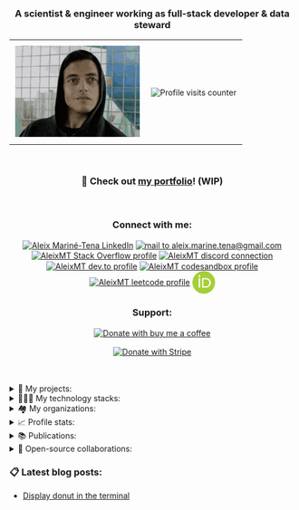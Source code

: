 <!-- align="center" works in markdown, even if it is deprecated in HTML, so suppress warning -->
<!--suppress HtmlDeprecatedAttribute -->

<!-- Remember that blank lines and indentation when working with markdown / HTML are used in parsing -->
<!-- This file was partly generated with this tool https://rahuldkjain.github.io/gh-profile-readme-generator/
If you want to copy me that is a good place to start-->
<!-- For the publication badges I used this https://zenodo.org/badge/DOI/10.1073/pnas.2303887120.svg -->


<!-- Title -->
<h3 align="center">A scientist & engineer working as full-stack developer & data steward</h3>



<!-- Eliot Alderson + profile visits counter -->
<div id="image-table" align="center">
    <table>
	    <tr>
    	    <td style="padding:10px">
                <img src=".github/img/elliot.gif" alt="Elliot Anderson (Mr Robot) looking at the profile visits counter and smiling"/>
      	    </td>
            <td style="padding:10px">
                <img src="https://komarev.com/ghpvc/?username=aleixmt&label=Profile%20views&color=0e75b6&style=flat" alt="Profile visits counter"/>
            </td>
        </tr>
    </table>
</div>



<!-- User status -->
<br>
<h3 align="center"> 📁 Check out <a href="https://aleixmt.github.io" target="blank"> my portfolio</a>! (WIP)</h3>	
<br>



<!-- Social media -->
<h3 align="center">Connect with me:</h3>
    <p align="center">
        <a href="https://www.linkedin.com/in/aleix-mariné-tena-083672122/" target="blank"><img align="center" src="https://raw.githubusercontent.com/rahuldkjain/github-profile-readme-generator/master/src/images/icons/Social/linked-in-alt.svg" alt="Aleix Mariné-Tena LinkedIn" height="40" width="40" /></a>
        <a href="mailto:aleix.marine.tena@gmail.com" target="blank"><img align="center" src="https://upload.wikimedia.org/wikipedia/commons/e/ec/Circle-icons-mail.svg" alt="mail to aleix.marine.tena@gmail.com" height="40" width="40" /></a>
        <a href="https://stackoverflow.com/users/7733017" target="blank"><img align="center" src="https://raw.githubusercontent.com/rahuldkjain/github-profile-readme-generator/master/src/images/icons/Social/stack-overflow.svg" alt="AleixMT Stack Overflow profile" height="40" width="40" /></a>
        <a href="https://discord.gg/1103985156227874816" target="blank"><img align="center" src="https://raw.githubusercontent.com/rahuldkjain/github-profile-readme-generator/master/src/images/icons/Social/discord.svg" alt="AleixMT discord connection" height="40" width="40" /></a>
        <a href="https://dev.to/aleixmt" target="blank"><img align="center" src="https://raw.githubusercontent.com/rahuldkjain/github-profile-readme-generator/master/src/images/icons/Social/devto.svg" alt="AleixMT dev.to profile" height="40" width="40" /></a>
        <a href="https://codesandbox.com/aleix_mt" target="blank"><img align="center" src="https://raw.githubusercontent.com/rahuldkjain/github-profile-readme-generator/master/src/images/icons/Social/codesandbox.svg" alt="AleixMT codesandbox profile" height="40" width="40" /></a>
        <a href="https://www.leetcode.com/aleixmt" target="blank"><img align="center" src="https://raw.githubusercontent.com/rahuldkjain/github-profile-readme-generator/master/src/images/icons/Social/leet-code.svg" alt="AleixMT leetcode profile" height="40" width="40" /></a>
        <a href="https://orcid.org/0000-0001-9273-1203" target="blank"><img align="center" src=".github/img/orcid.svg" alt="aleixMT ORCID file" height="40" width="40" /></a>
    </p>



<!-- Support and donations -->
<h3 align="center">Support:</h3>
<p align="center">
    <a href="https://www.buymeacoffee.com/VidWise"> 
        <img align="center" src="https://cdn.buymeacoffee.com/buttons/v2/default-yellow.png" height="50" width="210" alt="Donate with buy me a coffee" />
    </a>
</p>
<p align="center">
    <a href="https://donate.stripe.com/28o15be6H8xlgyQ000"> 
        <img align="center" src="https://www.silicon.es/wp-content/uploads/2022/06/companylogo_bf4b0be5.png" height="140" width="250" alt="Donate with Stripe" />
    </a>
</p>
<br><br>



<!-- My projects -->
<details>
	<summary>
		💼 My projects: 
	</summary>
	<br>
	<details>
		<summary id="project_Linux-Auto-Customizer">
			Linux Auto Customizer
		</summary> 
		<p align="center">
		  <img src=".github/img/customizer.png" alt="Linux Auto Customizer logo" width="250" height="290"/>
		</p>
		<p align="center">
		  <a href="https://github.com/Gua-tk/Linux-Auto-Customizer">Repository</a>
		</p>
		<i> May 2019 - Present </i>
        <ul>
            <li>Utility to automate, manage and maintain installations and customizations across all you Linux machines.</li>
            <li>Contains almost 300 pre-coded installations and customizations that you can use <i>out-of-the-box.</i></li>
            <li>Compatibility with Windows through <a href="https://learn.microsoft.com/en-us/windows/wsl/install">WSL2</a> and <a href="https://git-scm.com/downloads">git bash</a>.</li>
            <li>Compatibility with Android through <a href="https://f-droid.org/en/packages/com.termux/">Termux.</a></li>
            <li><a href="https://github.com/Gua-tk/Linux-Auto-Customizer/wiki/Getting-started">Check out how to start using it</a> or <a href="https://github.com/Gua-tk/Linux-Auto-Customizer/blob/master/doc/FEATURES.md">check the installations that are already implemented</a>.</li>
        </ul>
        <h5 align="center"> 
            <br> 
            Used technologies:
            <br> 
            <a href="https://www.gnu.org/software/bash/" target="_blank" rel="noreferrer"> <img src=".github/img/bash.png" alt="bash" width="60" height="60"/> </a> 
            <a href="https://www.freedesktop.org/wiki/" target="_blank" rel="noreferrer"><img src=".github/img/freedesktop.svg" alt="freedesktop.org" width="60" height="60"/></a>
        </h5>
	</details>
    <details>
    <summary>
        eChempad
    </summary>
    <p align="center">
        <img src=".github/img/eChempad.png" alt="eChempad logo" width="133" height="34"/>
    </p>
    <p align="center">
    <a href="https://github.com/ICIQ-DMP/eChempad-public-mirror">Repository</a>
    </p>
    <i> September 2021 - Present </i>
    <ul>
        <li>Web platform to manage the life-cycle of data from experimental chemistry at <a href="https://www.iciq.org/"><i>Institut Català d'Investigació Química</i> (ICIQ)</a>.</li>
        <li>It currently allows the import of data from <a href="https://www.perkinelmer.com/libraries/sht_perkinelmer-signals-notebook-013433_01">Perkin-Elmer Signals notebook</a> and the export of this data into the <a href="https://dataverse.org/">Dataverse</a> of <a href="https://dataverse.csuc.cat/">CORA RDR</a>.</li>
        <li>Check out <a href="https://iciq-dmp.github.io/">the documentation</a> to get started.</li>
    </ul>
    <h5 align="center"> <br> Used technologies: <br> 
    <a href="https://www.java.com" target="_blank" rel="noreferrer"> <img src=".github/img/java.svg" alt="java" width="60" height="60"/> </a> 
    <a href="https://getbootstrap.com" target="_blank" rel="noreferrer"> <img src=".github/img/bootstrap.svg" alt="bootstrap" width="60" height="60"/> </a> 
    <a href="https://spring.io/" target="_blank" rel="noreferrer"> <img src=".github/img/spring.svg" alt="spring" width="60" height="60"/> </a> 
    <a href="https://www.zkoss.org" target="_blank" rel="noreferrer"> <img src=".github/img/zk.png" alt="flask" width="60" height="60"/> </a> 
    <a href="https://www.postgresql.org" target="_blank" rel="noreferrer"> <img src=".github/img/postgresql.svg" alt="postgresql" width="60" height="60"/> </a>
    <a href="https://www.gnu.org/software/bash/" target="_blank" rel="noreferrer"> <img src=".github/img/bash.png" alt="bash" width="60" height="60"/> </a> 
    <a href="https://developer.mozilla.org/en-US/docs/Web/JavaScript" target="_blank" rel="noreferrer"> <img src=".github/img/javascript.svg" alt="javascript" width="60" height="60"/> </a> 
    <a href="https://www.json.org/json-en.html" target="_blank" rel="noreferrer"> <img src=".github/img/JSON.svg" alt="JSON" width="60" height="60"/> </a>
    <a href="https://www.markdownguide.org/getting-started/" target="_blank" rel="noreferrer"> <img src=".github/img/markdown.png" alt="MarkDown" width="60" height="60"/> </a>
    <a href="https://www.w3schools.com/cs/" target="_blank" rel="noreferrer"> <img src=".github/img/csharp.svg" alt="csharp" width="60" height="60"/> </a> 
    <a href="https://www.w3.org/html/" target="_blank" rel="noreferrer"> <img src=".github/img/html.svg" alt="html5" width="60" height="60"/> </a>
    <a href="https://github.com/AleixMT/Linux-Auto-Customizer" target="_blank" rel="noreferrer"> <img src=".github/img/customizer.png" alt="Linux Auto Customizer" width="60" height="60"/> </a> 
    <a href="https://git-scm.com/" target="_blank" rel="noreferrer"> <img src=".github/img/git.svg" alt="git" width="60" height="60"/> </a> 
    <a href="https://postman.com" target="_blank" rel="noreferrer"> <img src=".github/img/postman.svg" alt="postman" width="60" height="60"/> </a> 
    <a href="https://jekyllrb.com/" target="_blank" rel="noreferrer"> <img src=".github/img/jekyll.svg" alt="jekyll" width="60" height="60"/> </a>
    <a href="https://maven.apache.org/" target="_blank" rel="noreferrer"> <img src=".github/img/maven.svg" alt="Apache Maven" width="60" height="60"/> </a> 
    <a href="https://www.docker.com/" target="_blank" rel="noreferrer"> <img src=".github/img/docker.svg" alt="docker" width="60" height="60"/> </a> 
    <a href="https://www.github.com" target="_blank" rel="noreferrer"> <img src=".github/img/github-actions.svg" alt="GitHub Actions" width="60" height="60"/> </a>
    <a href="https://ubuntu.com/" target="_blank" rel="noreferrer"> <img src=".github/img/ubuntu.svg" alt="Ubuntu" width="60" height="60"/> </a> 
    </h5>	
    </details>
    <details>
    <summary>
        Problemas Computadores
    </summary>
    <p align="center">
        <img src=".github/img/Problemas-Computadores.jpg" alt="Logo repository Problemas de Computadores" width="250" height="235"/>
    </p>
    <p align="center">
    <a href="https://github.com/vidwise/Problemas-Computadores">Repository</a>
    </p>
    <i> January 2022 - Present </i>
    <ul>
        <li>Repository for the solutions of the problems from the subject <i>Computers</i> of the degree of <i>Computer Science</i> from the <a href="https://www.urv.cat/"><i>Universitat Rovira i Virgili</i> (URV)</a>.</li>
        <li>These problems are exercises of programming in the C language and assembly ARM in which one or more peripheral devices need to be synced with the CPUs of the Nintendo DS using interruptions or other synchronization mechanisms.</li>
        <li>This project was developed originally for my freelance teaching lessons in this subject, but it ended up as a collaboration with the teachers <a href="https://github.com/AreyFerreroRamos">@AreyFerreroRamos</a> and <a href="https://github.com/annaju128">@annaju128</a> and with some students that contributed with their solutions.</li>
        <li>Currently, at 14/03/2024, we have 39 problems, which 15 have been fully solved by the subject's teacher and 10 have been solved by us with different levels of completion.</li>
    </ul>
    <h5 align="center"> <br> Used technologies: <br>
    <a href="https://www.cprogramming.com/" target="_blank" rel="noreferrer"> <img src=".github/img/c.svg" alt="c" width="60" height="60"/> </a>
    <a href="https://en.wikipedia.org/wiki/Assembly_language" target="_blank" rel="noreferrer"> <img src=".github/img/assembly.png" alt="assembly" width="60" height="60"/></a>
    <a href="https://www.nintendo.es/Nintendo-DS/Gama-de-consolas-Nintendo-DS-Pagina-web-oficial-de-Nintendo-Iberica-Nintendo-DS-Nintendo-DSi-Nintendo-DSi-XL-116380.html" target="_blank" rel="noreferrer"> <img src=".github/img/nds.png" alt="nintendo ds" width="60" height="60"/> </a>
    <a href="https://www.markdownguide.org/getting-started/" target="_blank" rel="noreferrer"> <img src="https://upload.wikimedia.org/wikipedia/commons/thumb/7/71/Antu_text-x-markdown.svg/512px-Antu_text-x-markdown.svg.png" alt="MarkDown" width="60" height="60"/> </a>
    <a href="https://www.w3.org/html/" target="_blank" rel="noreferrer"> <img src="https://raw.githubusercontent.com/devicons/devicon/master/icons/html5/html5-original-wordmark.svg" alt="html5" width="60" height="60"/> </a>
    <a href="https://git-scm.com/" target="_blank" rel="noreferrer"> <img src=".github/img/git.svg" alt="git" width="60" height="60"/> </a> 
    </h5>	
    </details>
    <details>
    <summary>
        GarlicOS
    </summary>
    <p align="center">
        <img src=".github/img/GarlicOS.png" alt="Image with demo of GarlicOS in action" width="398" height="666"/>
    </p>
    <p align="center">
    <a href="https://github.com/URV-BioGEI/GarlicOS">Repository</a>
    </p>
    <i> August 2017 - January 2018 </i>
    <ul>
        <li>Functional operating system for Nintendo DS developed as exercise for the subject <i>Operating Systems Structure</i> from the degree of <i>Computer Science</i> of <a href="https://www.urv.cat/"><i>Universitat Rovira i Virgili</i> (URV)</a>.</li>
        <li>Developed using the C programming language and ARM assembly.</li>
        <li>The system can execute binary programs and offers an API of functions to access different hardware and system resources from the programs such as memory management, virtual keyboard, graphical window navigation and process multiplexing.</li>
        <li>First phase of development is completed in the branch <i>fase1</i> with the parts of all programmers (processes, graphics, memory and keyboard).</li>
        <li>Second phase of development is in the branch <i>fase2</i> with the parts of programmers of processes, graphics and keyboard.</li>
        <li>I am looking for help to merge the part of the memory programmer into phase 2 to end the project.</li>
    </ul>
    <h5 align="center"> <br> Used technologies: <br>
    <a href="https://www.cprogramming.com/" target="_blank" rel="noreferrer"> <img src=".github/img/c.svg" alt="c" width="60" height="60"/> </a>
    <a href="https://en.wikipedia.org/wiki/Assembly_language" target="_blank" rel="noreferrer"> <img src=".github/img/assembly.png" alt="assembly" width="60" height="60"/></a>
    <a href="https://www.nintendo.es/Nintendo-DS/Gama-de-consolas-Nintendo-DS-Pagina-web-oficial-de-Nintendo-Iberica-Nintendo-DS-Nintendo-DSi-Nintendo-DSi-XL-116380.html" target="_blank" rel="noreferrer"> <img src=".github/img/nds.png" alt="nintendo ds" width="60" height="60"/> </a>
    <a href="https://git-scm.com/" target="_blank" rel="noreferrer"> <img src=".github/img/git.svg" alt="git" width="60" height="60"/> </a> 
    </h5>	
    </details>
    <details>
    <summary>
        ICIQ-DMP.github.io
    </summary>
    <p align="center">
        <img src=".github/img/ICIQ-DMP.png" alt="Image with the main page of the ICIQ DMP documentation" width="1057" height="856"/>
    </p>
    <p align="center">
    <a href="https://github.com/ICIQ-DMP/ICIQ-DMP-github.io">Repository</a>
    </p>
    <p align="center">
    <a href="https://ICIQ-DMP-github.io">Web page</a>
    </p>
    <i> September 2022 - Present </i>
    <ul>
        <li>Documentation page for the whole project of digitalization at <a href="https://www.iciq.org/"><i>ICIQ</i></a>.</li>
        <li>Contains documentation regarding the usage of eChempad project, the eChempad production server, the data 
            management lifecycle of experiments at ICIQ and the specification of data schemes in Dataverse / CORA RDR 
            and Perkin-Elmer Signals Notebook</li>
    </ul>
    <h5 align="center"> <br> Used technologies: <br>
    <a href="https://www.markdownguide.org/getting-started/" target="_blank" rel="noreferrer"> <img src=".github/img/markdown.png" alt="MarkDown" width="60" height="60"/> </a>
    <a href="https://www.w3.org/html/" target="_blank" rel="noreferrer"> <img src=".github/img/html.svg" alt="html5" width="60" height="60"/> </a>
    <a href="https://git-scm.com/" target="_blank" rel="noreferrer"> <img src=".github/img/git.svg" alt="git" width="60" height="60"/> </a> 
    <a href="https://jekyllrb.com/" target="_blank" rel="noreferrer"> <img src=".github/img/jekyll.svg" alt="jekyll" width="60" height="60"/> </a>
    <a href="https://www.docker.com/" target="_blank" rel="noreferrer"> <img src=".github/img/docker.svg" alt="docker" width="60" height="60"/> </a> 
    <a href="https://www.github.com" target="_blank" rel="noreferrer"> <img src=".github/img/github-actions.svg" alt="GitHub Actions" width="60" height="60"/> </a>
    <a href="https://ubuntu.com/" target="_blank" rel="noreferrer"> <img src=".github/img/ubuntu.svg" alt="Ubuntu" width="60" height="60"/> </a>
    <a href="https://git-scm.com/" target="_blank" rel="noreferrer"> <img src=".github/img/git.svg" alt="git" width="60" height="60"/> </a> 
    </h5>	
    </details>
    <details>
    <summary>
        home-server
    </summary>
    <p align="center">
        <img src=".github/img/home-server.png" alt="Stock image of the visuals of the screen in a dual boot with Windows 10 and Fedora" width="720" height="400"/>
    </p>
    <p align="center">
    <a href="https://github.com/AleixMT/home-server">Repository</a>
    </p>
    <i> August 2022 - Present </i>
    <ul>
        <li>Documentation repository for the configuration of a custom home media server.</li>
        <li>It mainly contains a wiki that explains the different steps to follow when configuring certain features 
            and components of a home server</li>
        <li>It also contains configurations, scripts, Dockerfiles and other resources to set up the home server.</li>
        <li>This configuration for a home server features multiple boot with Windows and other systems, a VPN with 
            OpenVPN to access
            the web services from any part of the world safely, a configuration of a file-sharing service such as Samba 
            , a WoLAN service to switch on the server from any part of the world, SSH access, an automatic monitoring 
            and download of movies and series using Jackett + Radarr + Sonarr + Transmission and a home page to access
            all your home web services.</li>
    </ul>
    <h5 align="center"> <br> Used technologies: <br>
    <a href="https://fedoraproject.org/" target="_blank" rel="noreferrer"> <img src=".github/img/fedora.svg" alt="Ubuntu" width="60" height="60"/> </a>
    <a href="https://www.samba.org/" target="_blank" rel="noreferrer"> <img src=".github/img/samba.png" alt="Samba" width="60" height="60"/> </a>
    <a href="https://openvpn.net/" target="_blank" rel="noreferrer"> <img src=".github/img/openvpn.png" alt="Open VPN" width="60" height="60"/> </a>
    <a href="https://thekelleys.org.uk/dnsmasq/doc.html" target="_blank" rel="noreferrer"> <img src=".github/img/dnsmasq.png" alt="DNS-masq" width="60" height="60"/> </a>
    <a href="https://www.markdownguide.org/getting-started/" target="_blank" rel="noreferrer"> <img src=".github/img/markdown.png" alt="MarkDown" width="60" height="60"/> </a>
    <a href="https://www.w3.org/html/" target="_blank" rel="noreferrer"> <img src=".github/img/html.svg" alt="html5" width="60" height="60"/> </a>
    <a href="https://git-scm.com/" target="_blank" rel="noreferrer"> <img src=".github/img/git.svg" alt="git" width="60" height="60"/> </a> 
    <a href="https://www.docker.com/" target="_blank" rel="noreferrer"> <img src=".github/img/docker.svg" alt="docker" width="60" height="60"/> </a> 
    <a href="https://www.github.com" target="_blank" rel="noreferrer"> <img src=".github/img/github-actions.svg" alt="GitHub Actions" width="60" height="60"/> </a>
    <a href="https://git-scm.com/" target="_blank" rel="noreferrer"> <img src=".github/img/git.svg" alt="git" width="60" height="60"/> </a> 
    </h5>	
    </details>
<br>
</details>



<!-- Technical skills -->
<details>
<summary>
	👩🏾‍💻 My technology stacks:
</summary>
    <br>
    <details>
    <summary>
        🤓 Technologies that I know:
    </summary>
    <br>
    All categories by descending order of knowledge:
    <h5 align="center">Programming languages:</h5>
    <p align="center"> 
        <a href="https://www.java.com" target="_blank" rel="noreferrer"> <img src=".github/img/java.svg" alt="java" width="60" height="60"/> </a> 
        <a href="https://www.cprogramming.com/" target="_blank" rel="noreferrer"> <img src=".github/img/c.svg" alt="c" width="60" height="60"/> </a> 
        <a href="https://www.gnu.org/software/bash/" target="_blank" rel="noreferrer"> <img src=".github/img/bash.png" alt="bash" width="60" height="60"/> </a> 
        <a href="https://www.python.org" target="_blank" rel="noreferrer"> <img src=".github/img/python.svg" alt="python" width="60" height="60"/> </a> 
        <a href="https://en.wikipedia.org/wiki/Assembly_language" target="_blank" rel="noreferrer"> <img src=".github/img/assembly.png" alt="assembly" width="60" height="60"/></a> 
        <a href="https://developer.mozilla.org/en-US/docs/Web/JavaScript" target="_blank" rel="noreferrer"> <img src=".github/img/javascript.svg" alt="javascript" width="60" height="60"/> </a> 
        <a href="https://en.wikipedia.org/wiki/Batch_file" target="_blank" rel="noreferrer"> <img src=".github/img/ms-dos-batch-file.png" alt="assembly" width="60" height="60"/> </a> 
    </p>
    <h5 align="center">Markup languages:</h5>
    <p align="center"> 
        <a href="https://www.w3schools.com/css/" target="_blank" rel="noreferrer"> <img src=".github/img/css.svg" alt="css3" width="60" height="60"/> </a> 
        <a href="https://www.w3.org/html/" target="_blank" rel="noreferrer"> <img src=".github/img/html.svg" alt="html5" width="60" height="60"/> </a>
        <a href="https://yaml.org/" target="_blank" rel="noreferrer">
            <picture>
                <source media="(prefers-color-scheme: dark)" srcset="https://raw.githubusercontent.com/AleixMT/AleixMT/master/.github/img/yaml_w.png">
		<source media="(prefers-color-scheme: light)" srcset="https://raw.githubusercontent.com/AleixMT/AleixMT/master/.github/img/yaml_b.png">
                <img src="https://raw.githubusercontent.com/AleixMT/AleixMT/master/.github/img/yaml_b.png" alt="yaml" width="60" height="60"/> 
            </picture>
        </a>
        <a href="https://www.latex-project.org/" target="_blank" rel="noreferrer"> <img src=".github/img/LaTeX.png" alt="LaTeX" width="60" height="60"/> </a>
        <a href="https://www.json.org/json-en.html" target="_blank" rel="noreferrer"> <img src=".github/img/JSON.svg" alt="JSON" width="60" height="60"/> </a>
        <a href="https://www.markdownguide.org/getting-started/" target="_blank" rel="noreferrer"> <img src=".github/img/markdown.png" alt="MarkDown" width="60" height="60"/> </a>
    </p>
    <h5 align="center">Frameworks:</h5>
    <p align="center"> 
        <a href="https://getbootstrap.com" target="_blank" rel="noreferrer"> <img src=".github/img/bootstrap.svg" alt="bootstrap" width="60" height="60"/> </a> 
        <a href="https://spring.io/" target="_blank" rel="noreferrer"> <img src=".github/img/spring.svg" alt="spring" width="60" height="60"/> </a> 
        <a href="https://flask.palletsprojects.com/" target="_blank" rel="noreferrer"> <img src=".github/img/flask.png" alt="flask" width="60" height="60"/> </a> 
        <a href="https://www.zkoss.org" target="_blank" rel="noreferrer"> <img src=".github/img/zk.png" alt="flask" width="60" height="60"/> </a> 
    </p>
    <h5 align="center">Databases:</h5>
    <p align="center"> 
        <a href="https://www.postgresql.org" target="_blank" rel="noreferrer"> <img src=".github/img/postgresql.svg" alt="postgresql" width="60" height="60"/> </a>
        <a href="https://redis.io" target="_blank" rel="noreferrer"> <img src=".github/img/redis.svg" alt="redis" width="60" height="60"/> </a> 
        <a href="https://mariadb.org" target="_blank" rel="noreferrer"> <img src=".github/img/mariadb.png" alt="mariadb" width="60" height="60"/> </a> 
    </p>
    <h5 align="center">Operating Systems:</h5>
    <p align="center"> 
        <a href="https://www.linux.org/" target="_blank" rel="noreferrer"> <img src=".github/img/linux.svg" alt="linux" width="60" height="60"/> </a> 
        <a href="https://ubuntu.com/" target="_blank" rel="noreferrer"> <img src=".github/img/ubuntu.svg" alt="Ubuntu" width="60" height="60"/> </a> 
        <a href="https://www.microsoft.com/es-es/software-download/windows10" target="_blank" rel="noreferrer"> <img src=".github/img/windows.svg" alt="Windows" width="60" height="60"/> </a> 
        <a href="https://fedoraproject.org/" target="_blank" rel="noreferrer"> <img src=".github/img/fedora.svg" alt="Ubuntu" width="60" height="60"/> </a> 
        <a href="https://developer.android.com" target="_blank" rel="noreferrer"> <img src=".github/img/android.svg" alt="android" width="60" height="60"/> </a> 
    </p>
    <h5 align="center">Platforms and hardware:</h5>
    <p align="center"> 
        <a href="https://www.nintendo.es/Nintendo-DS/Gama-de-consolas-Nintendo-DS-Pagina-web-oficial-de-Nintendo-Iberica-Nintendo-DS-Nintendo-DSi-Nintendo-DSi-XL-116380.html" target="_blank" rel="noreferrer"> <img src=".github/img/nds.png" alt="nintendo ds" width="60" height="60"/> </a> 
        <a href="https://www.raspberrypi.org/" target="_blank" rel="noreferrer"> <img src=".github/img/raspberry.png" alt="nintendo 3ds" width="60" height="60"/> </a> 
        <a href="https://en.wikipedia.org/wiki/Nintendo_3DS" target="_blank" rel="noreferrer"> <img src=".github/img/3ds.png" alt="nintendo 3ds" width="60" height="60"/> </a> 
        <a href="https://en.wikipedia.org/wiki/Nintendo_Switch" target="_blank" rel="noreferrer"> <img src=".github/img/switch.png" alt="nintendo switch" width="60" height="60"/> </a> 
        <a href="https://flipperzero.one/" target="_blank" rel="noreferrer"> <img src=".github/img/flipper0.webp" alt="flipper zero" width="60" height="60"/> </a> 
    </p>
    <h5 align="center">DevOps:</h5>
    <p align="center"> 
        <a href="https://www.docker.com/" target="_blank" rel="noreferrer"> <img src=".github/img/docker.svg" alt="docker" width="60" height="60"/> </a> 
        <a href="https://www.nginx.com" target="_blank" rel="noreferrer"> <img src=".github/img/nginx.svg" alt="nginx" width="60" height="60"/> </a> 
        <a href="https://www.github.com" target="_blank" rel="noreferrer"> <img src=".github/img/github-actions.svg" alt="GitHub Actions" width="60" height="60"/> </a>
        <a href="https://openvpn.net/" target="_blank" rel="noreferrer"> <img src=".github/img/openvpn.png" alt="Open VPN" width="60" height="60"/> </a>
        <a href="https://thekelleys.org.uk/dnsmasq/doc.html" target="_blank" rel="noreferrer"> <img src=".github/img/dnsmasq.png" alt="DNS-masq" width="60" height="60"/> </a>
        <a href="https://www.samba.org/" target="_blank" rel="noreferrer"> <img src=".github/img/samba.png" alt="Samba" width="60" height="60"/> </a>
        <a href="https://railway.app/" target="_blank" rel="noreferrer"> <img src=".github/img/railway.svg" alt="Railway" width="60" height="60"/> </a>
        <a href="https://vercel.com/" target="_blank" rel="noreferrer"> <img src=".github/img/vercel.svg" alt="Railway" width="60" height="60"/> </a>
    </p>
    <h5 align="center">Tools:</h5>
    <p align="center"> 
        <a href="https://github.com/AleixMT/Linux-Auto-Customizer" target="_blank" rel="noreferrer"> <img src=".github/img/customizer.png" alt="Linux Auto Customizer" width="60" height="60"/> </a> 
        <a href="https://git-scm.com/" target="_blank" rel="noreferrer"> <img src=".github/img/git.svg" alt="git" width="60" height="60"/> </a> 
        <a href="https://postman.com" target="_blank" rel="noreferrer"> <img src=".github/img/postman.svg" alt="postman" width="60" height="60"/> </a> 
        <a href="https://maven.apache.org/" target="_blank" rel="noreferrer"> <img src=".github/img/maven.svg" alt="Apache Maven" width="60" height="60"/> </a> 
        <a href="https://www.gnu.org/software/make/manual/make.html" target="_blank" rel="noreferrer"> <img src=".github/img/make.jpeg" alt="GNU make" width="60" height="60"/> </a> 
        <a href="https://jekyllrb.com/" target="_blank" rel="noreferrer"> <img src=".github/img/jekyll.svg" alt="jekyll" width="60" height="60"/> </a>
        <a href="https://overleaf.com/" target="_blank" rel="noreferrer"> <img src=".github/img/overleaf.png" alt="overleaf" width="60" height="60"/> </a>
        <a href="https://www.freedesktop.org/wiki/" target="_blank" rel="noreferrer"> <img src=".github/img/freedesktop.svg" alt="freedesktop.org" width="60" height="60"/> </a>
    </p>
    <h5 align="center">Cloud & serverless:</h5>
    <p align="center"> 
        <a href="https://aws.amazon.com" target="_blank" rel="noreferrer"> <img src=".github/img/aws.jpg" alt="aws" width="60" height="60"/> </a> 
    </p> 
    </details>
    <details>
    <summary>
        🤔 Technologies that I have worked with:
        </summary>
        <br>
        All categories by descending order of knowledge:
        <h5 align="center">Programming languages:</h5>
        <p align="center"> 
            <a href="https://www.w3schools.com/cpp/" target="_blank" rel="noreferrer"> <img src=".github/img/cpp.svg" alt="cplusplus" width="60" height="60"/> </a> 
            <a href="https://www.w3schools.com/cs/" target="_blank" rel="noreferrer"> <img src=".github/img/csharp.svg" alt="csharp" width="60" height="60"/> </a> 
            <a href="https://www.mathworks.com/" target="_blank" rel="noreferrer"> <img src=".github/img/matlab.png" alt="matlab" width="60" height="60"/> </a> 
            <a href="https://learn.microsoft.com/en-us/powershell/" target="_blank" rel="noreferrer"> <img src=".github/img/powershell.png" alt="matlab" width="60" height="60"/> </a>
            <a href="https://www.scala-lang.org/" target="_blank" rel="noreferrer"> <img src=".github/img/scala.png" alt="scala" width="60" height="60"/> </a> 
            <a href="https://dart.dev" target="_blank" rel="noreferrer"> <img src=".github/img/dart.svg" alt="dart" width="60" height="60"/> </a> 
            <a href="https://golang.org" target="_blank" rel="noreferrer"> <img src=".github/img/go.svg" alt="go" width="60" height="60"/> </a> 
            <a href="https://www.ruby-lang.org/en/" target="_blank" rel="noreferrer"> <img src=".github/img/ruby.png" alt="ruby" width="60" height="60"/> </a> 
            <a href="https://www.typescriptlang.org/" target="_blank" rel="noreferrer"> <img src=".github/img/typescript.svg" alt="typescript" width="60" height="60"/> </a> 
        </p>
        <h5 align="center">Frameworks:</h5>
        <p align="center"> 
            <a href="https://www.djangoproject.com/" target="_blank" rel="noreferrer"> <img src=".github/img/django.svg" alt="django" width="60" height="60"/> </a> 
            <a href="https://unity.com/" target="_blank" rel="noreferrer"> <img src=".github/img/unity.svg" alt="unity" width="60" height="60"/> </a> 
            <a href="https://pandas.pydata.org/" target="_blank" rel="noreferrer"> <img src=".github/img/pandas.svg" alt="pandas" width="60" height="60"/></a> 
            <a href="https://flutter.dev" target="_blank" rel="noreferrer"> <img src=".github/img/flutter.svg" alt="flutter" width="60" height="60"/> </a> 
            <a href="https://pytorch.org/" target="_blank" rel="noreferrer"> <img src=".github/img/pytorch.svg" alt="pytorch" width="60" height="60"/> </a> 
            <a href="https://nodejs.org" target="_blank" rel="noreferrer"> <img src=".github/img/nodejs.svg" alt="nodejs" width="60" height="60"/> </a> 
            <a href="https://reactjs.org/" target="_blank" rel="noreferrer"> <img src=".github/img/react.svg" alt="react" width="60" height="60"/> </a> 
        </p>
        <h5 align="center">Databases:</h5>
        <p align="center"> 
            <a href="https://www.h2database.com/html/tutorial.html" target="_blank" rel="noreferrer"> <img src=".github/img/h2.png" alt="h2" width="60" height="60"/> </a> 
            <a href="https://www.mongodb.com/" target="_blank" rel="noreferrer"> <img src=".github/img/mongodb.svg" alt="mongodb" width="60" height="60"/> </a> 
            <a href="https://www.mysql.com/" target="_blank" rel="noreferrer"> <img src=".github/img/mysql.svg" alt="mysql" width="60" height="60"/> </a>
            <a href="https://www.elastic.co/" target="_blank" rel="noreferrer"> <img src=".github/img/elasticsearch.png" alt="elastic search" width="60" height="60"/> </a>
        </p>
        <h5 align="center">Operating Systems:</h5>
        <p align="center"> 
            <a href="https://www.debian.org/" target="_blank" rel="noreferrer"> <img src=".github/img/debian.png" alt="Debian" width="60" height="60"/> </a> 
        </p>
        <h5 align="center">Platforms and hardware:</h5>
        <p align="center"> 
            <a href="https://www.arduino.cc/" target="_blank" rel="noreferrer"> <img src=".github/img/arduino.svg" alt="arduino" width="60" height="60"/> </a> 
        </p>
        <h5 align="center">DevOps:</h5>
        <p align="center"> 
            <a href="https://kubernetes.io" target="_blank" rel="noreferrer"> <img src=".github/img/kubernetes.svg" alt="kubernetes" width="60" height="60"/> </a> 
        </p>
        <h5 align="center">Tools:</h5>
        <p align="center"> 
            <a href="https://gradle.org/" target="_blank" rel="noreferrer"> <img src=".github/img/gradle.png" alt="gradle" width="60" height="60"/> </a> 
        </p>
        <h5 align="center">Cloud & serverless:</h5>
        <p align="center"> 
            <a href="https://cloud.google.com/" target="_blank" rel="noreferrer"> <img src=".github/img/google-cloud.png" alt="Google Cloud" width="60" height="60"/> </a> 
        </p>
    </details>
<br>
</details>



<!-- Organizations -->
<details>
    <summary>
        🏘 My organizations:
    </summary>
    <br>
    <details>
        <summary>
            Association of Biotechnologists of Catalonia (ASBTEC)
        </summary>
        <p align="center">
            <img src=".github/img/asbtec.png" alt="ASBTEC logo" width="200" height="200"/>
        </p>
        <p align="center">
            <a href="https://github.com/ASBTEC">github.com/ASBTEC</a>
        </p>
        <p align="center">
            <a href="https://ASBTEC.cat/">ASBTEC.cat</a>
        </p>
        <ul>
            <li>
                ASBTEC is a non-profit organization formed by professionals and students in Biotechnology.
            </li> 
            <li>
                ASBTEC is the entity of reference for professionals and students of Biotechnology in Catalonia, capable 
                of gathering and energizing all this human potential to donate money to a collaborative group for 
                Biotechnology and for Biotechnology.
            </li>
            <li>
                ASBTEC has the mission of promoting the figure of Biotechnology and Biotechnology among the different 
                actors in the sector (administration, employers and society), ensuring quality and continuous training 
                for Biotechnology, creating a space that facilitates the exchange of ideas, projects and promote the 
                development of a collaborative group both nationally and internationally.
            </li>
            <li>
                This GitHub organization is used to store all the files related to programming projects in ASBTEC, 
                such as the R course.
            </li>
            <li>
                Currently, I am part of the <a href="https://asbtec.cat/quisom/junta-directiva/">board of directors</a> 
                of this organization, in which I am the informatics responsible.
            </li>
            <li>
                As the informatics responsible my responsibilities were maintaining our web page made with Wordpress, 
                solve problems that users may have and take care of internal projects such as the migration of email 
                accounts to the Google Suite or the automatic creation of email signatures for the board of directors.
            </li>
        </ul>	
    </details>
    <details>
        <summary>
            Equipaments Hosteleria Salou (EHS)
        </summary>
        <p align="center">
            <img src=".github/img/ehs.png" alt="EHS logo" width="200" height="200"/>
        </p>
        <p align="center">
            <a href="https://github.com/Equipaments-Hosteleria-Salou">github.com/Equipaments-Hosteleria-Salou</a>
        </p>
        <p align="center">
            <a href="https://www.menajeymas.com/es/equipaments-hosteleria-salou">menajeymas.com</a>
        </p>
        <ul>
            <li>
                Equipaments Hosteleria Salou is an enterprise established in Salou and Vila-Seca specialized in high 
                quality hostelry.  
            </li>
            <li>
                Equipaments Hosteleria Salou is the official supplier of hostelry material in the province of 
                Tarragona. Its clients are hotels, taverns, schools, hospitals, restaurants and similar types of 
                business throughout the province.
            </li>
            <li>
                It also does sell to individuals through both physical and online shops.
            </li>
            <li>
                During the pandemic Equipaments Hosteleria Salou suffered a ransomware attack that required disaster 
                mitigation and forced to change drastically its computer infrastructure to increase its security. I 
                performed the required actions to recover the data and restore the service of its computer 
                infrastructure as soon as possible and with the minimum friction possible for the users. 
            </li>
            <li>
                This GitHub organization contains projects to administer the Windows machines of this business and 
                also some automated functionalities that the employees may need. 
            </li>
        </ul>	
    </details>
    <details>
        <summary>
            Gua-tk software
        </summary>
        <p align="center">
            <img src=".github/img/customizer.png" alt="The Linux Auto Customizer logo" width="200" height="200"/>
        </p>
        <p align="center">
            <a href="https://github.com/Gua-tk">github.com/Gua-tk</a>
        </p>
        <ul>
            <li>
                Gua-tk is an organization created to store all the projects that are related to the 
                Linux-Auto-Customizer software, which is my main open-source project.
            </li>
            <li>
                The main repository of the organization is the <a href="https://github.com/Gua-tk/Linux-Auto-Customizer">Linux-Auto-Customizer project</a>.
                You can take a look to the details of this project in 
                <a href="#project_Linux-Auto-Customizer">this section</a> of this readme.
            </li>
            <li>
                It contains different repositories that are related with the Linux-Auto-Customizer project in some way.
            </li>
            <li>
                For example, we have the <a href="https://github.com/Gua-tk/converters">converters project</a>, which 
                ended up as an installable feature in the Linux-Auto-Customizer software.
            </li>
            <li>
                We also have the <a href="https://github.com/Gua-tk/Wallpapers">wallpaper project</a>, which 
                is used to store the wallpapers for the "wallpapers" feature from the Linux-Auto-Customizer software.
            </li>
        </ul>	
    </details>
    <br>
</details>



<!-- Profile stats -->
<details>
    <summary>
        📈 Profile stats:
    </summary>
    <!-- User stats -->
    <!-- Trophies -->
    <p align="center"> 
        <a href="https://github.com/ryo-ma/github-profile-trophy"><img src="https://github-profile-trophy.vercel.app/?username=aleixmt" alt="aleixmt" /></a> </p>
    <!-- Most used languages -->
    <p align="center">
        <img align="center" src="https://github-readme-stats.vercel.app/api/top-langs?username=aleixmt&show_icons=true&locale=en&layout=pie&langs_count=10&hide=roff,coq,freemarker" alt="aleixmt" />
    </p>
    <!-- GitHub stats -->
    <p align="center">&nbsp;
        <img align="center" src="https://github-readme-stats.vercel.app/api?username=aleixmt&show_icons=true&locale=en&rank_icon=percentile" alt="aleixmt" />
    </p>
    <!-- Streak -->
    <p align="center">
        <img align="center" src="https://github-readme-streak-stats.herokuapp.com/?user=aleixmt&" alt="aleixmt" />
    </p>
</details>



<!-- Publications -->
<details>
    <summary>
        📚 Publications:
    </summary>
    <br>
    <details>
        <summary>
            Hyperedge prediction and the statistical mechanisms of higher-order and lower-order interactions in complex networks
        </summary>
        <br>
        <i>Sales-Pardo, M., Mariné-Tena, A., & Guimerà, R.</i> (2023). <b>Hyperedge prediction and the statistical mechanisms of higher-order and lower-order interactions in complex networks</b>. In Proceedings of the National Academy of Sciences (Vol. 120, Issue 50). Proceedings of the National Academy of Sciences.
        <br>
        <a href="https://doi.org/10.1073/pnas.2303887120"><img src=".github/img/publication-pnas.2303887120.svg" alt="Badge for the Trigenic Interaction Predictor publication"></a>
        <br>
        <a href=""><i><b>🚫 Full text not available</b></i></a>
    </details>
    <details>
        <summary>
            e-PEMICU: an e-Health Platform to Support Early Mobilisation in Intensive Care Units
        </summary>
        <br>
        <i>Martinez-Balleste, A., Gimeno, P., Marine, A., Batista, E., & Solanas, A.</i> (2019). <b>e-PEMICU: an e-Health Platform to Support Early Mobilisation in Intensive Care Units</b>. En 2019 10th International Conference on Information, Intelligence, Systems and Applications (IISA). 2019 10th International Conference on Information, Intelligence, Systems and Applications (IISA). IEEE.
        <br>
        <a href="https://doi.org/10.1109/iisa.2019.8900718"><img src=".github/img/publication-iisa.2019.8900718.svg" alt="Badge for the e-PEMICU"></a>
        <br>
        <a href="https://raw.githubusercontent.com/AleixMT/AleixMT/master/.github/publications/Publication_e-PEMICU.pdf"><i><b>⬇️ Download full text</b></i></a>
    </details>
    <br>
</details>



<!-- Publications -->
<details>
    <summary>
        🤝 Open-source collaborations:
    </summary>
    <br>
    <details>
        <summary>
            <b>Overload method void uploadFile(String doi, File file); to void uploadFile(String doi, InputStream is, String filename)</b> in <a href="https://github.com/IQSS/dataverse-client-java">IQSS/dataverse-client-java</a>
        </summary>
        <ul>
          <li><i>Summary</i>: Overload a library method to be able to supply data to it without needing to use a file on disk.</li>
          <li><i>Status</i>: <b>Completed</b></li>
          <li><i>Issue</i>: <b><a href="https://github.com/IQSS/dataverse-client-java/issues/12">#12</a></b></li>
          <li><i>Pull Request</i>: <b><a href="https://github.com/IQSS/dataverse-client-java/pull/13">✅ #13</a></b></li>
        </ul>
    </details>
    <details>
        <summary>
            <b>public Identifier createDataset(String dataSetJson, String dataverseAlias) {...} returns a DB identifier but we need a doi to uploadFile</b> in <a href="https://github.com/IQSS/dataverse-client-java">IQSS/dataverse-client-java</a>
        </summary>
        <ul>
          <li><i>Summary</i>: Make <i>createDataset</i> return a DOI of the created dataset.</li>
          <li><i>Status</i>: <b>Completed</b></li>
          <li><i>Issue</i>: <b><a href="https://github.com/IQSS/dataverse-client-java/issues/14">#14</a></b></li>
          <li><i>Pull Request</i>: <b><a href="https://github.com/IQSS/dataverse-client-java/pull/23">✅ #23</a></b></li>
        </ul>
    </details>
    <details>
        <summary>
            <b>Cannot retrieve any type of identifier from the files created with uploadFile method since it does not return any information of the created file</b> in <a href="https://github.com/IQSS/dataverse-client-java">IQSS/dataverse-client-java</a>
        </summary>
        <ul>
          <li><i>Summary</i>: Make <i>uploadFile</i> method return an id to the created file.</li>
          <li><i>Status</i>: <b>Completed</b></li>
          <li><i>Issue</i>: <b><a href="https://github.com/IQSS/dataverse-client-java/issues/16">#16</a></b></li>
          <li><i>Pull Request</i>: <b><a href="https://github.com/IQSS/dataverse-client-java/pull/23">✅ #23</a></b></li>
        </ul>
    </details>
    <details>
        <summary>
            <b>[FEATURE REQUEST] docker system prune --all or equivalent command to remove all docker data (containers, volumes, networks, images and cached layers) </b> in <a href="https://github.com/docker/roadmap">docker/roadmap</a>
        </summary>
        <ul>
          <li><i>Summary</i>: Create a new shortcut to reset the state of the docker engine (remove all containers, images, volumes and networks)</li>
          <li><i>Status</i>: <b>In progress</b></li>
          <li><i>Issue</i>: <b><a href="https://github.com/docker/roadmap/issues/617">#617</a></b></li>
          <li><i>Pull Request</i>: <b>❌ N/A</b></li>
        </ul>
    </details>
</details>

<!-- Automatic blog post retrieval (GitHub action) -->
### 📋 Latest blog posts:
<!-- BLOG-POST-LIST:START -->
- [Display donut in the terminal](https://dev.to/aleixmt/display-donut-in-the-terminal-1c3f)
<!-- BLOG-POST-LIST:END -->


<!-- References -->
[customizer-repo]: http://github.com/Gua-tk/Linux-Auto-Customizer  "Official Linux-Auto-Customizer repository in GitHub"



